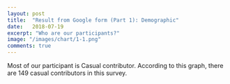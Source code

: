 ```yaml
---
layout: post
title:  "Result from Google form (Part 1): Demographic"
date:   2018-07-19
excerpt: "Who are our participants?"
image: "/images/chart/1-1.png"
comments: true
---
```


<script src="https://ajax.googleapis.com/ajax/libs/jquery/3.3.1/jquery.min.js"></script>
<script src="https://code.highcharts.com/highcharts.js"></script>
<script src="https://code.highcharts.com/modules/exporting.js"></script>
<script src="https://code.highcharts.com/modules/export-data.js"></script>
<link rel="stylesheet" href="{{ "/assets/css/table.css" | absolute_url }}">
<link rel="stylesheet" href="{{ "/assets/css/chart.css" | absolute_url }}">

<div id="content">   
  <p>	Most of our participant is Casual contributor. According to this graph, there are 149 casual contributors in this survey.</p>
  <div class="chart" id="1-1"></div>
  <script src="{{ "/assets/js/chart/01.js" | absolute_url }}"></script>
</div>